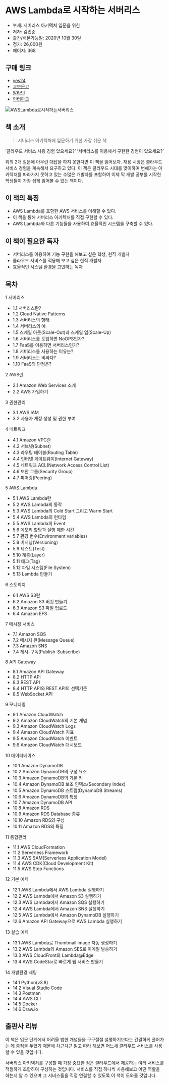 # AWS Lambda로 시작하는 서버리스

- 부제: 서버리스 아키텍처 입문을 위한
- 저자: 김민준
- 출간/배본가능일: 2020년 10월 30일
- 정가: 26,000원
- 페이지: 368

## 구매 링크

- [yes24](http://www.yes24.com/Product/Goods/93982220)
- [교보문고](http://www.kyobobook.co.kr/product/detailViewKor.laf?ejkGb=KOR&mallGb=KOR&barcode=9791165920197&orderClick=LAG&Kc=)
- [알라딘](https://www.aladin.co.kr/shop/wproduct.aspx?ItemId=254106724)
- [인터파크](http://book.interpark.com/product/BookDisplay.do?_method=detail&sc.shopNo=0000400000&sc.prdNo=340695461&sc.saNo=003002001&bid1=search&bid2=product&bid3=title&bid4=001)

![AWSLambda로시작하는서버리스](https://user-images.githubusercontent.com/21074282/96554710-db43bd00-12f1-11eb-801e-a07785f84897.jpg)

## 책 소개

>서버리스 아키텍처에 입문하기 위한 가장 쉬운 책

‘클라우드 서비스 사용 경험 있으세요?’
‘서버리스를 이용해서 구현한 경험이 있으세요?’

위의 2개 질문에 아무런 대답을 하지 못한다면 이 책을 읽어보자. 채용 시장은 클라우드 서비스 경험을 계속해서 요구하고 있다. 이 책은 클라우드 시대를 맞이하여 변해가는 아키텍처를 따라가지 못하고 있는 수많은 개발자를 포함하여 이제 막 개발 공부를 시작한 학생들이 가장 쉽게 읽어볼 수 있는 책이다.

## 이 책의 특징

- AWS Lambda를 포함한 AWS 서비스를 이해할 수 있다.
- 이 책을 통해 서버리스 아키텍처를 직접 구현할 수 있다.
- AWS Lambda와 다른 기능들을 사용하여 효율적인 시스템을 구축할 수 있다.

## 이 책이 필요한 독자

- 서버리스를 이용하여 기능 구현을 해보고 싶은 학생, 현직 개발자
- 클라우드 서비스를 적용해 보고 싶은 현직 개발자
- 효율적인 시스템 환경을 고민하는 독자

## 목차
1 서버리스
- 1.1 서버리스란?
- 1.2 Cloud Native Patterns
- 1.3 서버리스의 형태
- 1.4 서버리스의 예
- 1.5 스케일 아웃(Scale-Out)과 스케일 업(Scale-Up)
- 1.6 서버리스를 도입하면 NoOPS인가?
- 1.7 FaaS를 이용하면 서버리스인가?
- 1.8 서버리스를 사용하는 이유는?
- 1.9 서버리스는 비싸다?
- 1.10 FaaS의 단점은?

2 AWS란
- 2.1 Amazon Web Services 소개
- 2.2 AWS 가입하기

3 권한관리
- 3.1 AWS IAM
- 3.2 사용자 계정 생성 및 권한 부여

4 네트워크
- 4.1 Amazon VPC란
- 4.2 서브넷(Subnet)
- 4.3 라우팅 테이블(Routing Table)
- 4.4 인터넷 게이트웨이(Internet Gateway)
- 4.5 네트워크 ACL(Network Access Control List)
- 4.6 보안 그룹(Security Group)
- 4.7 피어링(Peering)

5 AWS Lambda
- 5.1 AWS Lambda란
- 5.2 AWS Lambda의 동작
- 5.3 AWS Lambda의 Cold Start 그리고 Warm Start
- 5.4 AWS Lambda의 런타임
- 5.5 AWS Lambda의 Event
- 5.6 메모리 할당과 실행 제한 시간
- 5.7 환경 변수(Environment variables)
- 5.8 버저닝(Versioning)
- 5.9 테스트(Test)
- 5.10 계층(Layer)
- 5.11 태그(Tag)
- 5.12 파일 시스템(File System)
- 5.13 Lambda 만들기

6 스토리지
- 6.1 AWS S3란
- 6.2 Amazon S3 버킷 만들기
- 6.3 Amazon S3 파일 업로드
- 6.4 Amazon EFS

7 메시징 서비스
- 7.1 Amazon SQS
- 7.2 메시지 큐(Message Queue)
- 7.3 Amazon SNS
- 7.4 게시-구독(Publish-Subscribe)

8 API Gateway
- 8.1 Amazon API Gateway
- 8.2 HTTP API
- 8.3 REST API
- 8.4 HTTP API와 REST API의 선택기준
- 8.5 WebSocket API

9 모니터링
- 9.1 Amazon CloudWatch
- 9.2 Amazon CloudWatch의 기본 개념
- 9.3 Amazon CloudWatch Logs
- 9.4 Amazon CloudWatch 지표
- 9.5 Amazon CloudWatch 이벤트
- 9.6 Amazon CloudWatch 대시보드

10 데이터베이스
- 10.1 Amazon DynamoDB
- 10.2 Amazon DynamoDB의 구성 요소
- 10.3 Amazon DynamoDB의 기본 키
- 10.4 Amazon DynamoDB 보조 인덱스(Secondary Index)
- 10.5 Amazon DynamoDB 스트림(DynamoDB Streams)
- 10.6 Amazon DynamoDB의 특징
- 10.7 Amazon DynamoDB API
- 10.8 Amazon RDS
- 10.9 Amazon RDS Database 종류
- 10.10 Amazon RDS의 구성
- 10.11 Amazon RDS의 특징

11 통합관리
- 11.1 AWS CloudFormation
- 11.2 Serverless Framework
- 11.3 AWS SAM(Serverless Application Model)
- 11.4 AWS CDK(Cloud Development Kit)
- 11.5 AWS Step Functions

12 기본 예제
- 12.1 AWS Lambda에서 AWS Lambda 실행하기
- 12.2 AWS Lambda에서 Amazon S3 실행하기
- 12.3 AWS Lambda에서 Amazon SQS 실행하기
- 12.4 AWS Lambda에서 Amazon SNS 실행하기
- 12.5 AWS Lambda에서 Amazon DynamoDB 실행하기
- 12.6 Amazon API Gateway으로 AWS Lambda 실행하기

13 실습 예제
- 13.1 AWS Lambda로 Thumbnail image 자동 생성하기
- 13.2 AWS Lambda와 Amazon SES로 이메일 발송하기
- 13.3 AWS CloudFront와 Lambda@Edge
- 13.4 AWS CodeStar로 빠르게 웹 서비스 만들기

14 개발환경 세팅
- 14.1 Python(v3.8)
- 14.2 Visual Studio Code
- 14.3 Postman
- 14.4 AWS CLI
- 14.5 Docker
- 14.6 Draw.io

## 출판사 리뷰
이 책은 입문 단계에서 어려울 법한 개념들을 구구절절 설명하기보다는 간결하게 풀어가는 데 중점을 두었기 때문에 차근차근 읽고 따라 해보면 어느새 클라우드 서비스를 사용할 수 있을 것입니다. 

서버리스 아키텍처를 구성할 때 가장 중요한 점은 클라우드에서 제공하는 여러 서비스를 적절하게 조합하여 구성하는 것입니다. 서비스를 직접 하나씩 사용해보고 어떤 역할을 하는지 알 수 있으며 그 서비스들을 직접 연결할 수 있도록 이 책이 도와줄 것입니다.
